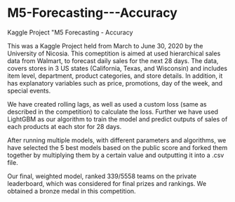 # M5-Forecasting---Accuracy
Kaggle Project "M5 Forecasting - Accuracy

This was a Kaggle Project held from March to June 30, 2020 by the University of Nicosia. This comeptition is aimed at used hierarchical sales data from Walmart, to forecast daily sales for the next 28 days. The data, covers stores in 3 US states (California, Texas, and Wisconsin) and includes item level, department, product categories, and store details. In addition, it has explanatory variables such as price, promotions, day of the week, and special events.

We have created rolling lags, as well as used a custom loss (same as described in the competition) to calculate the loss. Further we have used LightGBM as our algorithm to train the model and predict outputs of sales of each products at each stor for 28 days.

After running multiple models, with different parameters and algorithms, we have selected the 5 best models based on the public score and forked them together by multiplying them by a certain value and outputting it into a .csv file.

Our final, weighted model, ranked 339/5558 teams on the private leaderboard, which was considered for final prizes and rankings. We obtained a bronze medal in this competition.
